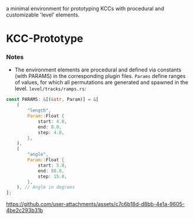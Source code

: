 a minimal environment for prototyping KCCs with procedural and customizable 'level' elements.
# KCC-Prototype
### Notes
- The environment elements are procedural and defined via constants (with PARAMS) in the corresponding plugin files.
`Params` define ranges of values, for which all permutations are generated and spawned in the level.
`level/tracks/ramps.rs`:
```rs
const PARAMS: &[(&str, Param)] = &[
    (
        "length",
        Param::Float {
            start: 4.0,
            end: 8.0,
            step: 4.0,
        },
    ),
    (
        "angle",
        Param::Float {
            start: 5.0,
            end: 80.0,
            step: 15.0,
        },
    ), // Angle in degrees
];
```


https://github.com/user-attachments/assets/c7c6b18d-d8bb-4e1a-9605-4be2c293b31b

